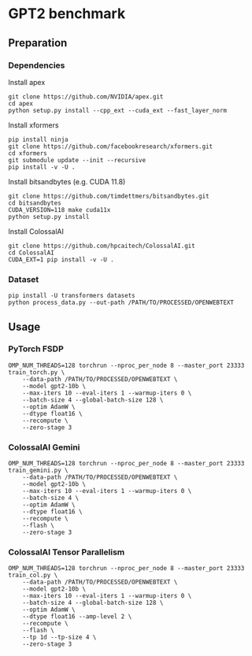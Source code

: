 # GPT2 benchmark

## Preparation

### Dependencies

Install apex
```shell
git clone https://github.com/NVIDIA/apex.git
cd apex
python setup.py install --cpp_ext --cuda_ext --fast_layer_norm
```

Install xformers
```shell
pip install ninja
git clone https://github.com/facebookresearch/xformers.git
cd xformers
git submodule update --init --recursive
pip install -v -U .
```

Install bitsandbytes (e.g. CUDA 11.8)
```shell
git clone https://github.com/timdettmers/bitsandbytes.git
cd bitsandbytes
CUDA_VERSION=118 make cuda11x
python setup.py install
```

Install ColossalAI
```shell
git clone https://github.com/hpcaitech/ColossalAI.git
cd ColossalAI
CUDA_EXT=1 pip install -v -U .
```

### Dataset

```shell
pip install -U transformers datasets
python process_data.py --out-path /PATH/TO/PROCESSED/OPENWEBTEXT
```

## Usage

### PyTorch FSDP

```shell
OMP_NUM_THREADS=128 torchrun --nproc_per_node 8 --master_port 23333 train_torch.py \
    --data-path /PATH/TO/PROCESSED/OPENWEBTEXT \
    --model gpt2-10b \
    --max-iters 10 --eval-iters 1 --warmup-iters 0 \
    --batch-size 4 --global-batch-size 128 \
    --optim AdamW \
    --dtype float16 \
    --recompute \
    --zero-stage 3
```

### ColossalAI Gemini

```shell
OMP_NUM_THREADS=128 torchrun --nproc_per_node 8 --master_port 23333 train_gemini.py \
    --data-path /PATH/TO/PROCESSED/OPENWEBTEXT \
    --model gpt2-10b \
    --max-iters 10 --eval-iters 1 --warmup-iters 0 \
    --batch-size 4 \
    --optim AdamW \
    --dtype float16 \
    --recompute \
    --flash \
    --zero-stage 3
```

### ColossalAI Tensor Parallelism

```shell
OMP_NUM_THREADS=128 torchrun --nproc_per_node 8 --master_port 23333 train_col.py \
    --data-path /PATH/TO/PROCESSED/OPENWEBTEXT \
    --model gpt2-10b \
    --max-iters 10 --eval-iters 1 --warmup-iters 0 \
    --batch-size 4 --global-batch-size 128 \
    --optim AdamW \
    --dtype float16 --amp-level 2 \
    --recompute \
    --flash \
    --tp 1d --tp-size 4 \
    --zero-stage 3
```
